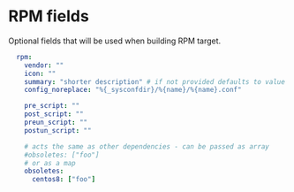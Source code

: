 # RPM fields

Optional fields that will be used when building RPM target.

```yaml
  rpm:
    vendor: ""
    icon: ""
    summary: "shorter description" # if not provided defaults to value of `description`
    config_noreplace: "%{_sysconfdir}/%{name}/%{name}.conf"

    pre_script: ""
    post_script: ""
    preun_script: ""
    postun_script: ""

    # acts the same as other dependencies - can be passed as array
    #obsoletes: ["foo"]
    # or as a map
    obsoletes:
      centos8: ["foo"]
```

